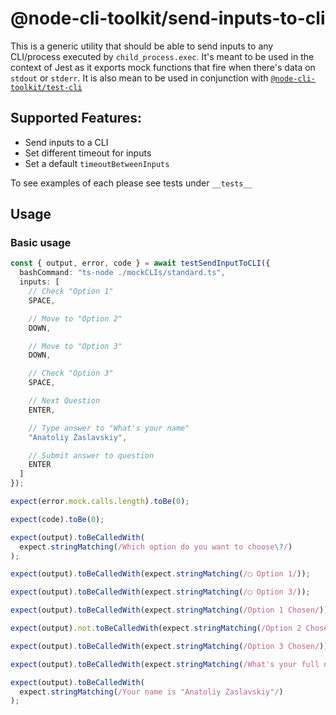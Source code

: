 # @node-cli-toolkit/send-inputs-to-cli

This is a generic utility that should be able to send inputs to any CLI/process executed by `child_process.exec`. It's meant to be used in the context of Jest as it exports mock functions that fire when there's data on `stdout` or `stderr`. It is also mean to be used in conjunction with [`@node-cli-toolkit/test-cli`](../test-cli/)

## Supported Features:

- Send inputs to a CLI
- Set different timeout for inputs
- Set a default `timeoutBetweenInputs`

To see examples of each please see tests under `__tests__`

## Usage

### Basic usage

```typescript
const { output, error, code } = await testSendInputToCLI({
  bashCommand: "ts-node ./mockCLIs/standard.ts",
  inputs: [
    // Check "Option 1"
    SPACE,

    // Move to "Option 2"
    DOWN,

    // Move to "Option 3"
    DOWN,

    // Check "Option 3"
    SPACE,

    // Next Question
    ENTER,

    // Type answer to "What's your name"
    "Anatoliy Zaslavskiy",

    // Submit answer to question
    ENTER
  ]
});

expect(error.mock.calls.length).toBe(0);

expect(code).toBe(0);

expect(output).toBeCalledWith(
  expect.stringMatching(/Which option do you want to choose\?/)
);

expect(output).toBeCalledWith(expect.stringMatching(/◯ Option 1/));

expect(output).toBeCalledWith(expect.stringMatching(/◯ Option 3/));

expect(output).toBeCalledWith(expect.stringMatching(/Option 1 Chosen/));

expect(output).not.toBeCalledWith(expect.stringMatching(/Option 2 Chosen/));

expect(output).toBeCalledWith(expect.stringMatching(/Option 3 Chosen/));

expect(output).toBeCalledWith(expect.stringMatching(/What's your full name\?/));

expect(output).toBeCalledWith(
  expect.stringMatching(/Your name is "Anatoliy Zaslavskiy"/)
);
```
